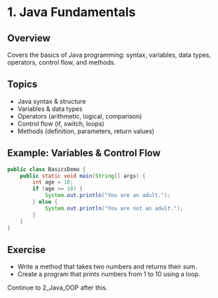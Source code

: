 # 1. Java Fundamentals

## Overview
Covers the basics of Java programming: syntax, variables, data types, operators, control flow, and methods.

## Topics
- Java syntax & structure
- Variables & data types
- Operators (arithmetic, logical, comparison)
- Control flow (if, switch, loops)
- Methods (definition, parameters, return values)

## Example: Variables & Control Flow
```java
public class BasicsDemo {
    public static void main(String[] args) {
        int age = 18;
        if (age >= 18) {
            System.out.println("You are an adult.");
        } else {
            System.out.println("You are not an adult.");
        }
    }
}
```

## Exercise
- Write a method that takes two numbers and returns their sum.
- Create a program that prints numbers from 1 to 10 using a loop.

Continue to 2_Java_OOP after this.
